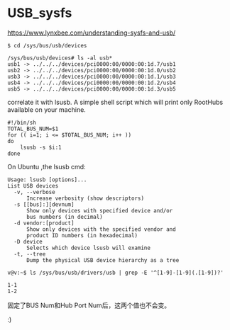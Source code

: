 USB_sysfs
======

https://www.lynxbee.com/understanding-sysfs-and-usb/

```
$ cd /sys/bus/usb/devices 

/sys/bus/usb/devices# ls -al usb*
usb1 -> ../../../devices/pci0000:00/0000:00:1d.7/usb1
usb2 -> ../../../devices/pci0000:00/0000:00:1d.0/usb2
usb3 -> ../../../devices/pci0000:00/0000:00:1d.1/usb3
usb4 -> ../../../devices/pci0000:00/0000:00:1d.2/usb4
usb5 -> ../../../devices/pci0000:00/0000:00:1d.3/usb5
```
correlate it with lsusb. A simple shell script which will print only RootHubs available on your machine.

```
#!/bin/sh
TOTAL_BUS_NUM=$1
for (( i=1; i <= $TOTAL_BUS_NUM; i++ ))
do
    lsusb -s $i:1
done
```
On Ubuntu ,the lsusb cmd:
```
Usage: lsusb [options]...
List USB devices
  -v, --verbose
      Increase verbosity (show descriptors)
  -s [[bus]:][devnum]
      Show only devices with specified device and/or
      bus numbers (in decimal)
  -d vendor:[product]
      Show only devices with the specified vendor and
      product ID numbers (in hexadecimal)
  -D device
      Selects which device lsusb will examine
  -t, --tree
      Dump the physical USB device hierarchy as a tree

```

	v@v:~$ ls /sys/bus/usb/drivers/usb | grep -E '^[1-9]-[1-9](.[1-9])?'

	1-1
	1-2

固定了BUS Num和Hub Port Num后，这两个值也不会变。

:)
